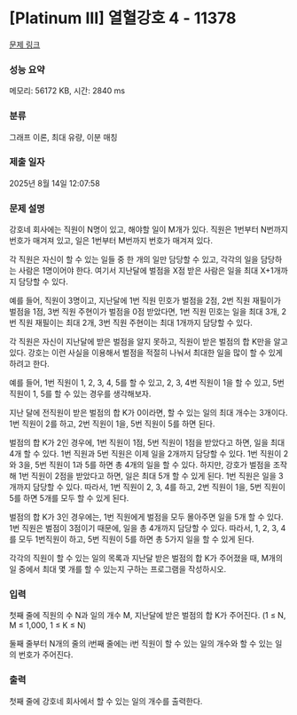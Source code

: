 # [Platinum III] 열혈강호 4 - 11378 

[문제 링크](https://www.acmicpc.net/problem/11378) 

### 성능 요약

메모리: 56172 KB, 시간: 2840 ms

### 분류

그래프 이론, 최대 유량, 이분 매칭

### 제출 일자

2025년 8월 14일 12:07:58

### 문제 설명

<p>강호네 회사에는 직원이 N명이 있고, 해야할 일이 M개가 있다. 직원은 1번부터 N번까지 번호가 매겨져 있고, 일은 1번부터 M번까지 번호가 매겨져 있다.</p>

<p>각 직원은 자신이 할 수 있는 일들 중 한 개의 일만 담당할 수 있고, 각각의 일을 담당하는 사람은 1명이어야 한다. 여기서 지난달에 벌점을 X점 받은 사람은 일을 최대 X+1개까지 담당할 수 있다.</p>

<p>예를 들어, 직원이 3명이고, 지난달에 1번 직원 민호가 벌점을 2점, 2번 직원 재필이가 벌점을 1점, 3번 직원 주현이가 벌점을 0점 받았다면, 1번 직원 민호는 일을 최대 3개, 2번 직원 재필이는 최대 2개, 3번 직원 주현이는 최대 1개까지 담당할 수 있다.</p>

<p>각 직원은 자신이 지난달에 받은 벌점을 알지 못하고, 직원이 받은 벌점의 합 K만을 알고 있다. 강호는 이런 사실을 이용해서 벌점을 적절히 나눠서 최대한 일을 많이 할 수 있게 하려고 한다.</p>

<p>예를 들어, 1번 직원이 1, 2, 3, 4, 5를 할 수 있고, 2, 3, 4번 직원이 1을 할 수 있고, 5번 직원이 1, 5를 할 수 있는 경우를 생각해보자.</p>

<p>지난 달에 전직원이 받은 벌점의 합 K가 0이라면, 할 수 있는 일의 최대 개수는 3개이다. 1번 직원이 2를 하고, 2번 직원이 1을, 5번 직원이 5를 하면 된다. </p>

<p>벌점의 합 K가 2인 경우에, 1번 직원이 1점, 5번 직원이 1점을 받았다고 하면, 일을 최대 4개 할 수 있다. 1번 직원과 5번 직원은 이제 일을 2개까지 담당할 수 있다. 1번 직원이 2와 3을, 5번 직원이 1과 5를 하면 총 4개의 일을 할 수 있다. 하지만, 강호가 벌점을 조작해 1번 직원이 2점을 받았다고 하면, 일은 최대 5개 할 수 있게 된다. 1번 직원은 일을 3개까지 담당할 수 있다. 따라서, 1번 직원이 2, 3, 4를 하고, 2번 직원이 1을, 5번 직원이 5를 하면 5개를 모두 할 수 있게 된다.</p>

<p>벌점의 합 K가 3인 경우에는, 1번 직원에게 벌점을 모두 몰아주면 일을 5개 할 수 있다. 1번 직원은 벌점이 3점이기 때문에, 일을 총 4개까지 담당할 수 있다. 따라서, 1, 2, 3, 4를 모두 1번직원이 하고, 5번 직원이 5를 하면 총 5가지 일을 할 수 있게 된다.</p>

<p>각각의 직원이 할 수 있는 일의 목록과 지난달 받은 벌점의 합 K가 주어졌을 때, M개의 일 중에서 최대 몇 개를 할 수 있는지 구하는 프로그램을 작성하시오.</p>

### 입력 

 <p>첫째 줄에 직원의 수 N과 일의 개수 M, 지난달에 받은 벌점의 합 K가 주어진다. (1 ≤ N, M ≤ 1,000, 1 ≤ K ≤ N)</p>

<p>둘째 줄부터 N개의 줄의 i번째 줄에는 i번 직원이 할 수 있는 일의 개수와 할 수 있는 일의 번호가 주어진다.</p>

### 출력 

 <p>첫째 줄에 강호네 회사에서 할 수 있는 일의 개수를 출력한다.</p>

